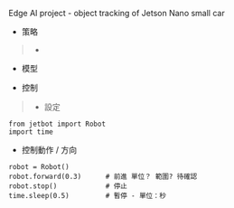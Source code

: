 Edge AI project - object tracking of Jetson Nano small car
- 策略
> -
- 模型
>
- 控制
> - 設定

```
from jetbot import Robot
import time

```


- 控制動作 / 方向

```
robot = Robot()
robot.forward(0.3)      # 前進 單位？ 範圍? 待確認
robot.stop()            # 停止
time.sleep(0.5)         # 暫停 - 單位：秒
```